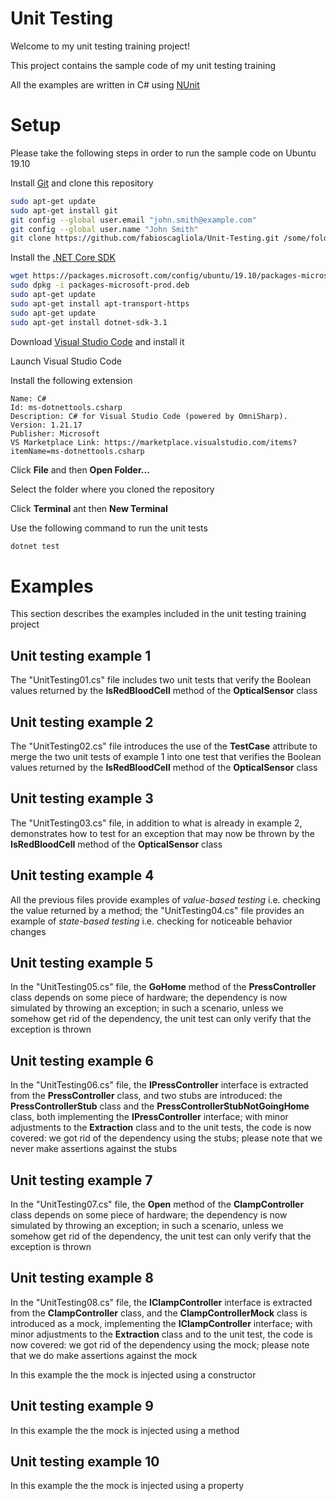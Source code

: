 # Unit Testing

Welcome to my unit testing training project!

This project contains the sample code of my unit testing training

All the examples are written in C# using [NUnit](https://nunit.org)

# Setup

Please take the following steps in order to run the sample code on Ubuntu 19.10

Install [Git](https://git-scm.com) and clone this repository

```bash
sudo apt-get update
sudo apt-get install git
git config --global user.email "john.smith@example.com"
git config --global user.name "John Smith"
git clone https://github.com/fabioscagliola/Unit-Testing.git /some/folder
```

Install the [.NET Core SDK](https://docs.microsoft.com/en-us/dotnet/core/install/linux-package-manager-ubuntu-1910)

```bash
wget https://packages.microsoft.com/config/ubuntu/19.10/packages-microsoft-prod.deb -O packages-microsoft-prod.deb
sudo dpkg -i packages-microsoft-prod.deb
sudo apt-get update
sudo apt-get install apt-transport-https
sudo apt-get update
sudo apt-get install dotnet-sdk-3.1
```

Download [Visual Studio Code](https://code.visualstudio.com) and install it

Launch Visual Studio Code

Install the following extension

```
Name: C#
Id: ms-dotnettools.csharp
Description: C# for Visual Studio Code (powered by OmniSharp).
Version: 1.21.17
Publisher: Microsoft
VS Marketplace Link: https://marketplace.visualstudio.com/items?itemName=ms-dotnettools.csharp
```

Click **File** and then **Open Folder...**

Select the folder where you cloned the repository

Click **Terminal** ant then **New Terminal**

Use the following command to run the unit tests

```bash
dotnet test
```

# Examples

This section describes the examples included in the unit testing training project

## Unit testing example 1 

The "UnitTesting01.cs" file includes two unit tests that verify the Boolean 
values returned by the **IsRedBloodCell** method of the **OpticalSensor** class 

## Unit testing example 2 

The "UnitTesting02.cs" file introduces the use of the **TestCase** attribute to 
merge the two unit tests of example 1 into one test that verifies the Boolean 
values returned by the **IsRedBloodCell** method of the **OpticalSensor** class 

## Unit testing example 3 

The "UnitTesting03.cs" file, in addition to what is already in example 2, 
demonstrates how to test for an exception that may now be thrown by the 
**IsRedBloodCell** method of the **OpticalSensor** class 

## Unit testing example 4 

All the previous files provide examples of *value-based testing* i.e. checking 
the value returned by a method; the "UnitTesting04.cs" file provides an example 
of *state-based testing* i.e. checking for noticeable behavior changes 

## Unit testing example 5 

In the "UnitTesting05.cs" file, the **GoHome** method of the **PressController** 
class depends on some piece of hardware; the dependency is now simulated by 
throwing an exception; in such a scenario, unless we somehow get rid of the 
dependency, the unit test can only verify that the exception is thrown 

## Unit testing example 6 

In the "UnitTesting06.cs" file, the **IPressController** interface is extracted 
from the **PressController** class, and two stubs are introduced: the 
**PressControllerStub** class and the **PressControllerStubNotGoingHome** class, 
both implementing the **IPressController** interface; with minor adjustments to 
the **Extraction** class and to the unit tests, the code is now covered: we got 
rid of the dependency using the stubs; please note that we never make assertions 
against the stubs 

## Unit testing example 7 

In the "UnitTesting07.cs" file, the **Open** method of the **ClampController** 
class depends on some piece of hardware; the dependency is now simulated by 
throwing an exception; in such a scenario, unless we somehow get rid of the 
dependency, the unit test can only verify that the exception is thrown 

## Unit testing example 8 

In the "UnitTesting08.cs" file, the **IClampController** interface is extracted 
from the **ClampController** class, and the **ClampControllerMock** class is 
introduced as a mock, implementing the **IClampController** interface; with 
minor adjustments to the **Extraction** class and to the unit test, the code is 
now covered: we got rid of the dependency using the mock; please note that we do 
make assertions against the mock 

In this example the the mock is injected using a constructor 

## Unit testing example 9 

In this example the the mock is injected using a method 

## Unit testing example 10 

In this example the the mock is injected using a property 

